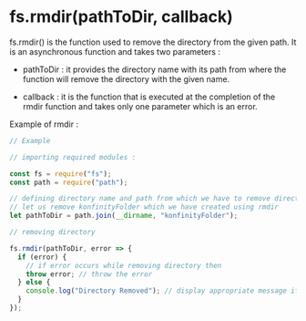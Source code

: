 # fs.rmdir(pathToDir, callback)

fs.rmdir() is the function used to remove the directory from the given path.
It is an asynchronous function and takes two parameters :

- pathToDir : it provides the directory name with its path from where the function will 
remove the directory with the given name.

- callback : it is the function that is executed at the completion of the rmdir function 
and takes only one parameter which is an error.

Example of rmdir :

```js
// Example

// importing required modules :

const fs = require("fs");
const path = require("path");

// defining directory name and path from which we have to remove directory
// let us remove konfinityFolder which we have created using rmdir
let pathToDir = path.join(__dirname, "konfinityFolder");

// removing directory

fs.rmdir(pathToDir, error => {
  if (error) {
    // if error occurs while removing directory then
    throw error; // throw the error
  } else {
    console.log("Directory Removed"); // display appropriate message if error doesnot occur
  }
});
```
